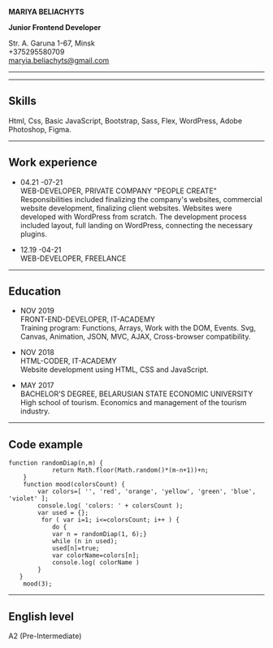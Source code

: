 **MARIYA BELIACHYTS**

**Junior Frontend Developer**

Str. A. Garuna 1-67, Minsk<br>
+375295580709<br>
maryia.beliachyts@gmail.com<br>

---

---

## Skills

Html, Css, Basic JavaScript, Bootstrap, Sass, Flex, WordPress, Adobe Photoshop, Figma.

---

## Work experience

- 04.21 -07-21<br>
  WEB-DEVELOPER, PRIVATE COMPANY "PEOPLE CREATE"<br>
  Responsibilities included finalizing the company's websites, commercial website development, finalizing client websites. Websites were developed with WordPress from scratch. The development process included layout, full landing on WordPress, connecting the necessary plugins.

- 12.19 -04-21<br>
  WEB-DEVELOPER, FREELANCE

---

## Education

- NOV 2019<br>
  FRONT-END-DEVELOPER, IT-ACADEMY<br>
  Training program: Functions, Arrays, Work with the DOM, Events. Svg, Canvas, Animation, JSON, MVC, AJAX, Cross-browser compatibility.

- NOV 2018<br>
  HTML-CODER, IT-ACADEMY<br>
  Website development using HTML, CSS and JavaScript.

- MAY 2017<br>
  BACHELOR'S DEGREE, BELARUSIAN STATE ECONOMIC UNIVERSITY<br>
  High school of tourism. Economics and management of the tourism industry.

---

## Code example

```
function randomDiap(n,m) {
            return Math.floor(Math.random()*(m-n+1))+n;
    }
    function mood(colorsCount) {
        var colors=[ '', 'red', 'orange', 'yellow', 'green', 'blue', 'violet' ];
        console.log( 'colors: ' + colorsCount );
        var used = {};
         for ( var i=1; i<=colorsCount; i++ ) {
            do {
            var n = randomDiap(1, 6);}
            while (n in used);
            used[n]=true;
            var colorName=colors[n];
            console.log( colorName )
        }
   }
    mood(3);
```

---

## English level

A2 (Pre-Intermediate)
